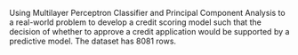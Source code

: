 Using Multilayer Perceptron Classifier and Principal Component Analysis to a real-world problem to develop a credit scoring model
such that the decision of whether to approve a credit application would be supported by a predictive
model. The dataset has 8081 rows.
